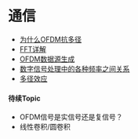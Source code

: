 # 通信

- [为什么OFDM抗多径](https://github.com/constant007/blog/blob/master/%E4%B8%BA%E4%BB%80%E4%B9%88OFDM%E6%8A%97%E5%A4%9A%E5%BE%84.md)
- [FFT详解](https://github.com/constant007/blog/blob/master/FFT%E8%AF%A6%E8%A7%A3.md)
- [OFDM数据源生成](https://github.com/constant007/blog/blob/master/OFDM%E6%95%B0%E6%8D%AE%E6%BA%90%E7%94%9F%E6%88%90.md)
- [数字信号处理中的各种频率之间关系](https://github.com/constant007/blog/blob/master/%E6%95%B0%E5%AD%97%E4%BF%A1%E5%8F%B7%E5%A4%84%E7%90%86%E4%B8%AD%E7%9A%84%E5%90%84%E7%A7%8D%E9%A2%91%E7%8E%87.md)
- [多径效应](https://github.com/constant007/blog/blob/master/%E5%A4%9A%E5%BE%84%E6%95%88%E5%BA%94.md)

#### 待续Topic
- OFDM信号是实信号还是复信号？
- 线性卷积/圆卷积
